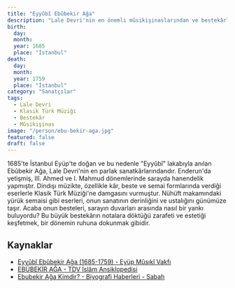 ```yaml
---
title: "Eyyûbî Ebûbekir Ağa"
description: "Lale Devri'nin en önemli mûsikişinaslarından ve bestekârlarından biri olan Ebûbekir Ağa, Klasik Türk Müziği'nin büyük formdaki eserleriyle tanınır."
birth:
  day:
  month:
  year: 1685
  place: "İstanbul"
death:
  day:
  month:
  year: 1759
  place: "İstanbul"
category: "Sanatçılar"
tags:
  - Lale Devri
  - Klasik Türk Müziği
  - Bestekâr
  - Mûsikişinas
image: "/person/ebu-bekir-aga.jpg"
featured: false
draft: false
---
```


1685'te İstanbul Eyüp'te doğan ve bu nedenle "Eyyûbî" lakabıyla anılan Ebûbekir Ağa, Lale Devri'nin en parlak sanatkârlarındandır. Enderun'da yetişmiş, III. Ahmed ve I. Mahmud dönemlerinde sarayda hanendelik yapmıştır. Dindışı müzikte, özellikle kâr, beste ve semai formlarında verdiği eserlerle Klasik Türk Müziği'ne damgasını vurmuştur. Nühüft makamındaki yürük semaisi gibi eserleri, onun sanatının derinliğini ve ustalığını günümüze taşır. Acaba onun besteleri, sarayın duvarları arasında nasıl bir yankı buluyordu? Bu büyük bestekârın notalara döktüğü zarafeti ve estetiği keşfetmek, bir dönemin ruhuna dokunmak gibidir.

## Kaynaklar

- [Eyyûbî Ebûbekir Ağa (1685-1759) - Eyüp Mûsıkî Vakfı](https://www.eyupmusikivakfi.com/bestekarlarimiz/eyyubi-ebubekir-aga)
- [EBÛBEKİR AĞA - TDV İslâm Ansiklopedisi](https://islamansiklopedisi.org.tr/ebubekir-aga)
- [Ebubekir Ağa Kimdir? - Biyografi Haberleri - Sabah](https://www.sabah.com.tr/biyografi/ebubekir-aga-kimdir)